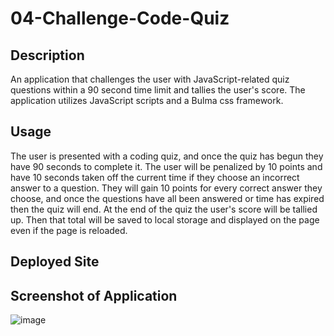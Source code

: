 # 04-Challenge-Code-Quiz

## Description
An application that challenges the user with JavaScript-related quiz questions within a 90 second time limit and tallies the user's score. The application utilizes JavaScript scripts and a Bulma css framework.

## Usage
The user is presented with a coding quiz, and once the quiz has begun they have 90 seconds to complete it. The user will be penalized by 10 points and have 10 seconds taken off the current time if they choose an incorrect answer to a question. They will gain 10 points for every correct answer they choose, and once the questions have all been answered or time has expired then the quiz will end. At the end of the quiz the user's score will be tallied up. Then that total will be saved to local storage 
and displayed on the page even if the page is reloaded.

## Deployed Site


## Screenshot of Application
![image](https://user-images.githubusercontent.com/18688891/192405923-04d43e06-8d2e-49df-be95-e6bb18e434d0.png)
